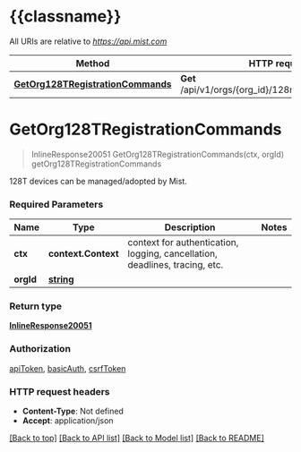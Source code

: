 # {{classname}}

All URIs are relative to *https://api.mist.com*

Method | HTTP request | Description
------------- | ------------- | -------------
[**GetOrg128TRegistrationCommands**](OrgsDevicesSSRApi.md#GetOrg128TRegistrationCommands) | **Get** /api/v1/orgs/{org_id}/128routers/register_cmd | getOrg128TRegistrationCommands

# **GetOrg128TRegistrationCommands**
> InlineResponse20051 GetOrg128TRegistrationCommands(ctx, orgId)
getOrg128TRegistrationCommands

128T devices can be managed/adopted by Mist.

### Required Parameters

Name | Type | Description  | Notes
------------- | ------------- | ------------- | -------------
 **ctx** | **context.Context** | context for authentication, logging, cancellation, deadlines, tracing, etc.
  **orgId** | [**string**](.md)|  | 

### Return type

[**InlineResponse20051**](inline_response_200_51.md)

### Authorization

[apiToken](../README.md#apiToken), [basicAuth](../README.md#basicAuth), [csrfToken](../README.md#csrfToken)

### HTTP request headers

 - **Content-Type**: Not defined
 - **Accept**: application/json

[[Back to top]](#) [[Back to API list]](../README.md#documentation-for-api-endpoints) [[Back to Model list]](../README.md#documentation-for-models) [[Back to README]](../README.md)

